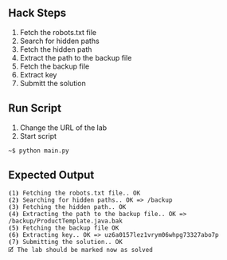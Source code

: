 ## Hack Steps

1. Fetch the robots.txt file
2. Search for hidden paths
3. Fetch the hidden path
4. Extract the path to the backup file
5. Fetch the backup file
6. Extract key
7. Submitt the solution

## Run Script

1. Change the URL of the lab
2. Start script

```
~$ python main.py
```

## Expected Output

```
⦗1⦘ Fetching the robots.txt file.. OK
⦗2⦘ Searching for hidden paths.. OK => /backup
⦗3⦘ Fetching the hidden path.. OK
⦗4⦘ Extracting the path to the backup file.. OK => /backup/ProductTemplate.java.bak
⦗5⦘ Fetching the backup file OK
⦗6⦘ Extracting key.. OK => uz6a0157lez1vrym06whpg73327abo7p
⦗7⦘ Submitting the solution.. OK
🗹 The lab should be marked now as solved
```
